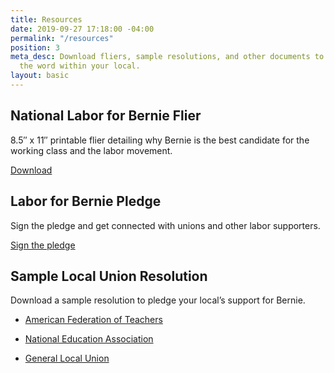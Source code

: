```yaml
---
title: Resources
date: 2019-09-27 17:18:00 -04:00
permalink: "/resources"
position: 3
meta_desc: Download fliers, sample resolutions, and other documents to help spread
  the word within your local.
layout: basic
---
```


## National Labor for Bernie Flier

8.5″ x 11″ printable flier detailing why Bernie is the best candidate for the working class and the labor movement.

[Download](https://laborforbernie2020.org/wp-content/uploads/2019/05/national-flier-with-resolutions.pdf)

## Labor for Bernie Pledge

Sign the pledge and get connected with unions and other labor supporters.

[Sign the pledge](https://actionnetwork.org/forms/labor-for-bernie-2020-pledge)

## Sample Local Union Resolution

Download a sample resolution to pledge your local’s support for Bernie.

* [American Federation of Teachers](https://docs.google.com/document/d/104dxtJVWI9R-6rZb4G8IoCzont2JWQferMCEn7JxS-8/edit)

* [National Education Association](https://docs.google.com/document/d/1FYMuNa0XmTUG9db3njPtB44YzEArU8TSh2AY5o_TE8w/edit)

* [General Local Union](https://docs.google.com/document/d/1aQk7usZUhlNL9pSYEyUe-EMDgrkVlyGj1qkop83y9nA/edit)